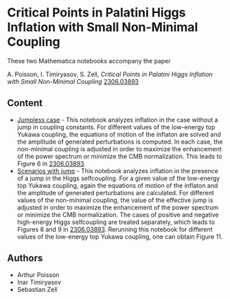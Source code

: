 # Critical Points in Palatini Higgs Inflation with Small Non-Minimal Coupling

These two Mathematica notebooks accompany the paper

A. Poisson, I. Timiryasov, S. Zell, *Critical Points in Palatini Higgs Inflation with Small Non-Minimal Coupling* [2306.03893](https://arxiv.org/abs/2306.03893)

## Content
* [Jumpless case](https://github.com/Poisson12345/Palatini-Higgs-Inflation/blob/main/ScanOverTop_Jumpless.nb) - This notebook analyzes inflation in the case without a jump in coupling constants. For different values of the low-energy top Yukawa coupling, the equations of motion of the inflaton are solved and the amplitude of generated perturbations is computed. In each case, the non-minimal coupling is adjusted in order to maximize the enhancement of the power spectrum or minimize the CMB normalization. This leads to Figure 6 in [2306.03893](https://arxiv.org/abs/2306.03893).
* [Scenarios with jump](https://github.com/Poisson12345/Palatini-Higgs-Inflation/blob/main/ScanOverXiJump.nb) - This notebook analyzes inflation in the presence of a jump in the Higgs selfcoupling. For a given value of the low-energy top Yukawa coupling, again the equations of motion of the inflaton and the amplitude of generated perturbations are calculated. For different values of the non-minimal coupling, the value of the effective jump is adjusted in order to maximize the enhancement of the power spectrum or minimize the CMB normalization. The cases of positive and negative high-energy Higgs selfcoupling are treated separately, which leads to Figures 8 and 9 in [2306.03893](https://arxiv.org/abs/2306.03893). Rerunning this notebook for different values of the low-energy top Yukawa coupling, one can obtain Figure 11.

## Authors
* Arthur Poisson
* Inar Timiryasov
* Sebastian Zell
